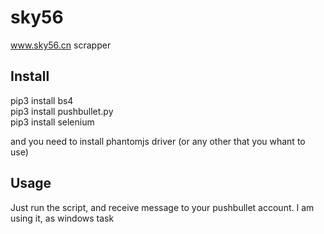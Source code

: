 # sky56
www.sky56.cn scrapper

## Install
pip3 install bs4  
pip3 install pushbullet.py  
pip3 install selenium  

and you need to install phantomjs driver (or any other that you whant to use)

## Usage
Just run the script, and receive message to your pushbullet account.
I am using it, as windows task
